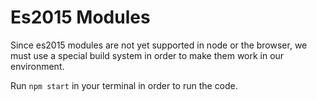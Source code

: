 # Es2015 Modules

Since es2015 modules are not yet supported in node or the browser, we must use a special build system in order to make them work in our environment.

Run `npm start` in your terminal in order to run the code.
